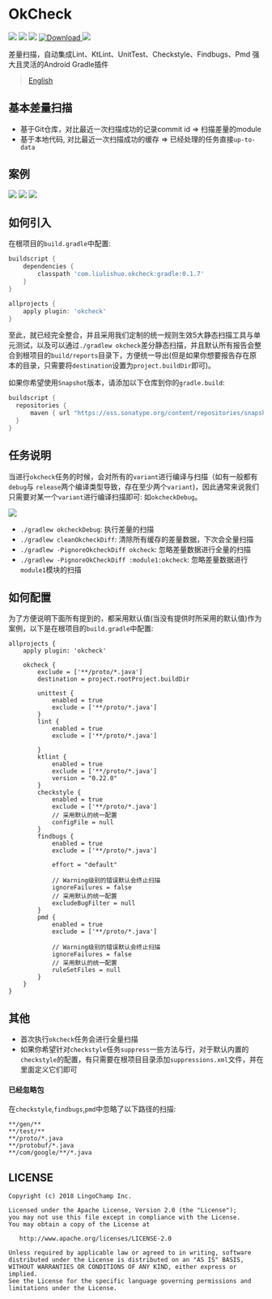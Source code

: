 # OkCheck

![](https://img.shields.io/badge/OkCheck-Increamental-green.svg)
![](https://img.shields.io/badge/OkCheck-Lint%20UnitTest-orange.svg)
![](https://img.shields.io/badge/OkCheck-KtLint%20Checkstyle%20Findbugs%20Pmd-yellow.svg)
[ ![Download](https://api.bintray.com/packages/jacksgong/maven/OkCheck/images/download.svg) ](https://bintray.com/jacksgong/maven/OkCheck/_latestVersion)
[![](https://img.shields.io/badge/SnapShot-0.1.7-white.svg)](https://oss.sonatype.org/content/repositories/snapshots/com/liulishuo/okcheck/)

差量扫描，自动集成Lint、KtLint、UnitTest、Checkstyle、Findbugs、Pmd 强大且灵活的Android Gradle插件

> [English](https://github.com/lingochamp/okcheck)

## 基本差量扫描

- 基于Git仓库，对比最近一次扫描成功的记录commit id => 扫描差量的module
- 基于本地代码, 对比最近一次扫描成功的缓存 => 已经处理的任务直接`up-to-data`

## 案例

![](https://github.com/lingochamp/okcheck/raw/master/art/diff.jpg)
![](https://github.com/lingochamp/okcheck/raw/master/art/up-to-date.jpg)
![](https://github.com/lingochamp/okcheck/raw/master/art/reports.png)

## 如何引入

在根项目的`build.gradle`中配置:

```groovy
buildscript {
    dependencies {
        classpath 'com.liulishuo.okcheck:gradle:0.1.7'
    }
}

allprojects {
    apply plugin: 'okcheck'
}
```

至此，就已经完全整合，并且采用我们定制的统一规则生效5大静态扫描工具与单元测试，以及可以通过`./gradlew okcheck`差分静态扫描，并且默认所有报告会整合到根项目的`build/reports`目录下，方便统一导出(但是如果你想要报告存在原本的目录，只需要将`destination`设置为`project.buildDir`即可)。

如果你希望使用`Snapshot`版本，请添加以下仓库到你的`gradle.build`:

```groovy
buildscript {
  repositories {
      maven { url "https://oss.sonatype.org/content/repositories/snapshots/" }
  }
}
```

## 任务说明

当进行`okcheck`任务的时候，会对所有的`variant`进行编译与扫描（如有一般都有`debug`与 `release`两个编译类型导致，存在至少两个`variant`)，因此通常来说我们只需要对某一个`variant`进行编译扫描即可: 如`okcheckDebug`。

![](https://github.com/lingochamp/okcheck/raw/master/art/tasks.jpg)

- `./gradlew okcheckDebug`: 执行差量的扫描
- `./gradlew cleanOkcheckDiff`: 清除所有缓存的差量数据，下次会全量扫描
- `./gradlew -PignoreOkcheckDiff okcheck`: 忽略差量数据进行全量的扫描
- `./gradlew -PignoreOkCheckDiff :module1:okcheck`: 忽略差量数据进行`module1`模块的扫描

## 如何配置

为了方便说明下面所有提到的，都采用默认值(当没有提供时所采用的默认值)作为案例，以下是在根项目的`build.gradle`中配置:

```
allprojects {
    apply plugin: 'okcheck'

    okcheck {
        exclude = ['**/proto/*.java']
        destination = project.rootProject.buildDir

        unittest {
            enabled = true
            exclude = ['**/proto/*.java']
        }
        lint {
            enabled = true
            exclude = ['**/proto/*.java']

        }
        ktlint {
            enabled = true
            exclude = ['**/proto/*.java']
            version = "0.22.0"
        }
        checkstyle {
            enabled = true
            exclude = ['**/proto/*.java']
            // 采用默认的统一配置
            configFile = null
        }
        findbugs {
            enabled = true
            exclude = ['**/proto/*.java']

            effort = "default"

            // Warning级别的错误默认会终止扫描
            ignoreFailures = false
            // 采用默认的统一配置
            excludeBugFilter = null
        }
        pmd {
            enabled = true
            exclude = ['**/proto/*.java']

            // Warning级别的错误默认会终止扫描
            ignoreFailures = false
            // 采用默认的统一配置
            ruleSetFiles = null
        }
    }
}
```


## 其他

- 首次执行`okcheck`任务会进行全量扫描
- 如果你希望针对`checkstyle`任务`suppress`一些方法与行，对于默认内置的`checkstyle`的配置，有只需要在根项目目录添加`suppressions.xml`文件，并在里面定义它们即可

#### 已经忽略包

在`checkstyle`,`findbugs`,`pmd`中忽略了以下路径的扫描:

```
**/gen/**
**/test/**
**/proto/*.java
**/protobuf/*.java
**/com/google/**/*.java
```

## LICENSE

```
Copyright (c) 2018 LingoChamp Inc.

Licensed under the Apache License, Version 2.0 (the "License");
you may not use this file except in compliance with the License.
You may obtain a copy of the License at

   http://www.apache.org/licenses/LICENSE-2.0

Unless required by applicable law or agreed to in writing, software
distributed under the License is distributed on an "AS IS" BASIS,
WITHOUT WARRANTIES OR CONDITIONS OF ANY KIND, either express or implied.
See the License for the specific language governing permissions and
limitations under the License.
```
